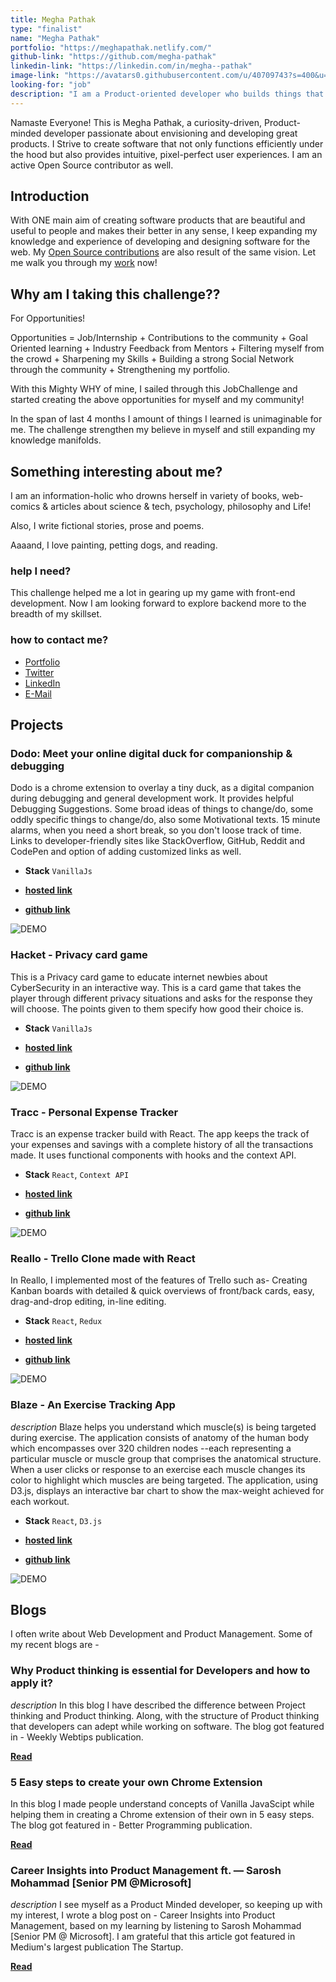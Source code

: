 ```yaml
---
title: Megha Pathak
type: "finalist"
name: "Megha Pathak"
portfolio: "https://meghapathak.netlify.com/"
github-link: "https://github.com/megha-pathak"
linkedin-link: "https://linkedin.com/in/megha--pathak"
image-link: "https://avatars0.githubusercontent.com/u/40709743?s=400&u=081e9e630c5a4fea6acd17d4d43e3e8b8665e6ee&v=4"
looking-for: "job"
description: "I am a Product-oriented developer who builds things that live on the Web."
---
```


Namaste Everyone! This is Megha Pathak, a curiosity-driven, Product-minded developer passionate about envisioning and developing great products. I Strive to create software that not only functions efficiently under the hood but also provides intuitive, pixel-perfect user experiences. I am an active Open Source contributor as well.

## Introduction

With ONE main aim of creating software products that are beautiful and useful to people and makes their better in any sense, I keep expanding my knowledge and experience of developing and designing software for the web. My [Open Source contributions](https://git.io/JJkXi) are also result of the same vision. Let me walk you through my [work](https://meghapathak.netlify.com/) now!


## Why am I taking this challenge??

For Opportunities!

Opportunities = Job/Internship + Contributions to the community + Goal Oriented learning + Industry Feedback from Mentors + Filtering myself from the crowd + Sharpening my Skills + Building a strong Social Network through the community + Strengthening my portfolio.

With this Mighty WHY of mine, I sailed through this JobChallenge and started creating the above opportunities for myself and my community! 

In the span of last 4 months I amount of things I learned is unimaginable for me. The challenge strengthen my believe in myself and still expanding my knowledge manifolds.  


## Something interesting about me?

I am an information-holic who drowns herself in variety of books, web-comics & articles about science & tech, psychology, philosophy and Life!

Also, I write fictional stories, prose and poems.

Aaaand, I love painting, petting dogs, and reading.

### help I need?

This challenge helped me a lot in gearing up my game with front-end development. Now I am looking forward to explore backend more to the breadth of my skillset.  

### how to contact me?

- [Portfolio](https://meghapathak.netlify.com/)
- [Twitter](https://twitter.com/Megha_Pathak_)
- [LinkedIn](https://linkedin.com/in/megha--pathak/)
- [E-Mail](mailto:meghapathak2013@gmail.com)


## Projects



### Dodo: Meet your online digital duck for companionship & debugging


Dodo is a chrome extension to overlay a tiny duck, as a digital companion during debugging and general development work. It provides helpful Debugging Suggestions. Some broad ideas of things to change/do, some oddly specific things to change/do, also some Motivational texts. 
15 minute alarms, when you need a short break, so you don't loose track of time. Links to developer-friendly sites like StackOverflow, GitHub, Reddit and CodePen and option of adding customized links as well. 


- **Stack** `VanillaJs`

- [**hosted link**](https://dododebugging.netlify.com/)

- [**github link**](https://github.com/Megha-Pathak/Dodo) 

![DEMO](https://git.io/JJkXp)

### Hacket - Privacy card game

This is a Privacy card game to educate internet newbies about CyberSecurity in an interactive way. This is a card game that takes the player through different privacy situations and asks for the response they will choose. The points given to them specify how good their choice is.

- **Stack** `VanillaJs`

- [**hosted link**](https://hacket.netlify.com/)

- [**github link**](https://github.com/Megha-Pathak/Hacket) 

![DEMO](https://git.io/JJkp9)


### Tracc - Personal Expense Tracker

Tracc is an expense tracker build with React. The app keeps the track of your expenses and savings with a complete history of all the transactions made. It uses functional components with hooks and the context API.

- **Stack** `React`, `Context API`

- [**hosted link**](https://tracc.netlify.com/)

- [**github link**](https://github.com/Megha-Pathak/Tracc) 

![DEMO](https://git.io/JJk1k)


### Reallo - Trello Clone made with React 

In Reallo, I implemented most of the features of Trello such as- Creating Kanban boards with detailed & quick overviews of front/back cards, easy, drag-and-drop editing, in-line editing. 

- **Stack** `React`, `Redux`

- [**hosted link**](https://reallo.netlify.com/)

- [**github link**](https://github.com/Megha-Pathak/Reallo) 

![DEMO](https://git.io/JJk1m)



### Blaze - An Exercise Tracking App

_description_ Blaze helps you understand which muscle(s) is being targeted during exercise. The application consists of anatomy of the human body which encompasses over 320 children nodes --each representing a particular muscle or muscle group that comprises the anatomical structure. When a user clicks or response to an exercise each muscle changes its color to highlight which muscles are being targeted. The application, using D3.js, displays an interactive bar chart to show the max-weight achieved for each workout.

- **Stack** `React`, `D3.js`

- [**hosted link**](https://blaze-pi.vercel.app/)

- [**github link**](https://github.com/Megha-Pathak/Blaze) 

![DEMO](https://git.io/JJkpH)



## Blogs

I often write about Web Development and Product Management. Some of my recent blogs are - 

### Why Product thinking is essential for Developers and how to apply it? 
_description_ In this blog I have described the difference between Project thinking and Product thinking. Along, with the structure of Product thinking that developers can adept while working on software. The blog got featured in - Weekly Webtips publication. 

[**Read**](https://medium.com/weekly-webtips/why-product-thinking-is-essential-for-developers-and-how-to-apply-it-e474f62b430)


### 5 Easy steps to create your own Chrome Extension
In this blog I made people understand concepts of Vanilla JavaScipt while helping them in creating a Chrome extension of their own in 5 easy steps. The blog got featured in - Better Programming publication. 

[**Read**](https://medium.com/better-programming/5-easy-steps-to-create-your-own-chrome-extension-6e248e42d48d)

### Career Insights into Product Management ft. — Sarosh Mohammad [Senior PM @Microsoft] 
_description_ I see myself as a Product Minded developer, so keeping up with my interest, I wrote a blog post on - Career Insights into Product Management, based on my learning by listening to Sarosh Mohammad [Senior PM @ Microsoft].
I am grateful that this article got featured in Medium's largest publication The Startup.

[**Read**](https://medium.com/swlh/career-insights-into-product-management-ft-sarosh-mohammad-senior-pm-microsoft-77e0bd233fd4)
